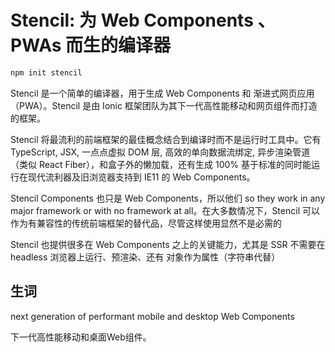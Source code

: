 # Stencil: 为 Web Components 、 PWAs 而生的编译器

```bash
npm init stencil
```

Stencil 是一个简单的编译器，用于生成 Web Components 和 渐进式网页应用（PWA）。Stencil 是由 Ionic 框架团队为其下一代高性能移动和网页组件而打造的框架。

Stencil 将最流利的前端框架的最佳概念结合到编译时而不是运行时工具中。它有 TypeScript, JSX, 一点点虚拟 DOM 层, 高效的单向数据流绑定, 异步渲染管道（类似 React Fiber），和盒子外的懒加载，还有生成 100% 基于标准的同时能运行在现代流利器及旧浏览器支持到 IE11 的 Web Components。

Stencil Components 也只是 Web Components，所以他们 so they work in any major framework or with no framework at all。在大多数情况下，Stencil 可以作为有兼容性的传统前端框架的替代品，尽管这样使用显然不是必需的

Stencil 也提供很多在 Web Components 之上的关键能力，尤其是 SSR 不需要在 headless 浏览器上运行、预渲染、还有 对象作为属性（字符串代替）


## 生词
next generation of performant mobile and desktop Web Components

下一代高性能移动和桌面Web组件。

